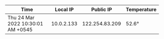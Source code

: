 | Time     | Local IP | Public IP | Temperature |
| ----------- | ----------- | ----------- | ----------- |
| Thu 24 Mar 2022 10:30:01 AM +0545      | 10.0.2.133     | 122.254.83.209  | 52.6° |
